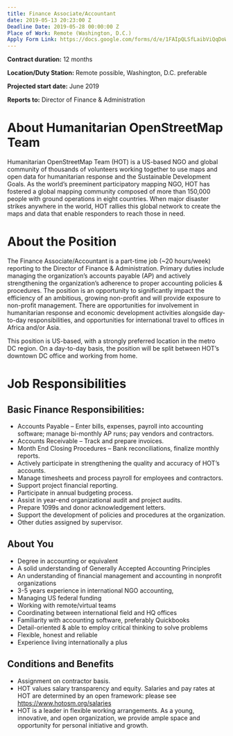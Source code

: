 ```yaml
---
title: Finance Associate/Accountant
date: 2019-05-13 20:23:00 Z
Deadline Date: 2019-05-28 00:00:00 Z
Place of Work: Remote (Washington, D.C.)
Apply Form Link: https://docs.google.com/forms/d/e/1FAIpQLSfLaibViQqDoWjKKTPy_Tqre0hBLH3SVFljdaZoYRXRIzHayg/viewform
---
```


**Contract duration:** 12 months

**Location/Duty Station:** Remote possible, Washington, D.C. preferable

**Projected start date:** June 2019

**Reports to:** Director of Finance & Administration 

# About Humanitarian OpenStreetMap Team
Humanitarian OpenStreetMap Team (HOT) is a US-based NGO and global community of thousands of volunteers working together to use maps and open data for humanitarian response and the Sustainable Development Goals. As the world’s preeminent participatory mapping NGO, HOT has fostered a global mapping community composed of more than 150,000 people with ground operations in eight countries. When major disaster strikes anywhere in the world, HOT rallies this global network to create the maps and data that enable responders to reach those in need.

# About the Position
The Finance Associate/Accountant is a part-time job (~20 hours/week) reporting to the Director of Finance & Administration. Primary duties include managing the organization’s accounts payable (AP) and actively strengthening the organization’s adherence to proper accounting policies & procedures. The position is an opportunity to significantly impact the efficiency of an ambitious, growing non-profit and will provide exposure to non-profit management. There are opportunities for involvement in humanitarian response and economic development activities alongside day-to-day responsibilities, and opportunities for international travel to offices in Africa and/or Asia. 

This position is US-based, with a strongly preferred location in the metro DC region. On a day-to-day basis, the position will be split between HOT’s downtown DC office and working from home.

# Job Responsibilities
## Basic Finance Responsibilities:
* Accounts Payable – Enter bills, expenses, payroll into accounting software; manage bi-monthly AP runs; pay vendors and contractors.
* Accounts Receivable – Track and prepare invoices.
* Month End Closing Procedures – Bank reconciliations, finalize monthly reports.
* Actively participate in strengthening the quality and accuracy of HOT’s accounts.
* Manage timesheets and process payroll for employees and contractors.
* Support project financial reporting.
* Participate in annual budgeting process.
* Assist in year-end organizational audit and project audits.
* Prepare 1099s and donor acknowledgement letters.
* Support the development of policies and procedures at the organization.
* Other duties assigned by supervisor.

## About You
* Degree in accounting or equivalent
* A solid understanding of Generally Accepted Accounting Principles
* An understanding of financial management and accounting in nonprofit organizations
* 3-5 years experience in international NGO accounting, 
* Managing US federal funding
* Working with remote/virtual teams
* Coordinating between international field and HQ offices
* Familiarity with accounting software, preferably Quickbooks
* Detail-oriented & able to employ critical thinking to solve problems
* Flexible, honest and reliable
* Experience living internationally a plus

## Conditions and Benefits
* Assignment on contractor basis.
* HOT values salary transparency and equity. Salaries and pay rates at HOT are determined by an open framework: please see https://www.hotosm.org/salaries
* HOT is a leader in flexible working arrangements. As a young, innovative, and open organization, we provide ample space and opportunity for personal initiative and growth.


